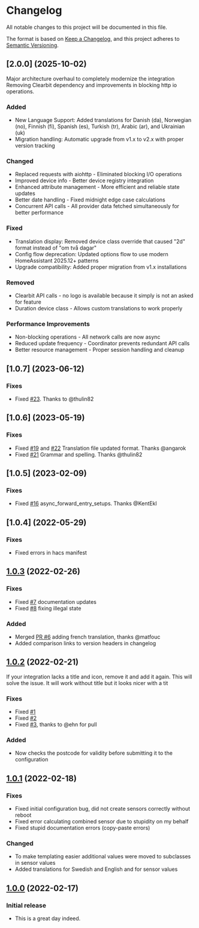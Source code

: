 ﻿# Changelog
All notable changes to this project will be documented in this file.

The format is based on [Keep a Changelog](https://keepachangelog.com/en/1.0.0/),
and this project adheres to [Semantic Versioning](https://semver.org/spec/v2.0.0.html).

## [2.0.0] (2025-10-02)
Major architecture overhaul to completely modernize the integration
Removing Clearbit dependency and improvements in blocking http io operations.

### Added
- New Language Support: Added translations for Danish (da), Norwegian (no), Finnish (fi), Spanish (es), Turkish (tr), Arabic (ar), and Ukrainian (uk)
- Migration handling: Automatic upgrade from v1.x to v2.x with proper version tracking

### Changed
- Replaced requests with aiohttp - Eliminated blocking I/O operations
- Improved device info - Better device registry integration
- Enhanced attribute management - More efficient and reliable state updates
- Better date handling - Fixed midnight edge case calculations
- Concurrent API calls - All provider data fetched simultaneously for better performance

### Fixed
- Translation display: Removed device class override that caused "2d" format instead of "om två dagar"
- Config flow deprecation: Updated options flow to use modern HomeAssistant 2025.12+ patterns
- Upgrade compatibility: Added proper migration from v1.x installations

### Removed
- Clearbit API calls - no logo is available because it simply is not an asked for feature
- Duration device class - Allows custom translations to work properly

### Performance Improvements
- Non-blocking operations - All network calls are now async
- Reduced update frequency - Coordinator prevents redundant API calls
- Better resource management - Proper session handling and cleanup

## [1.0.7] (2023-06-12)

### Fixes
- Fixed [#23](https://github.com/DSorlov/swemail/issues/23). Thanks to @thulin82

## [1.0.6] (2023-05-19)

### Fixes
- Fixed [#19](https://github.com/DSorlov/swemail/issues/19) and [#22](https://github.com/DSorlov/swemail/issues/22) Translation file updated format. Thanks @angarok
- Fixed [#21](https://github.com/DSorlov/swemail/issues/21) Grammar and spelling. Thanks @thulin82


## [1.0.5] (2023-02-09)

### Fixes
- Fixed [#16](https://github.com/DSorlov/swemail/issues/16) async_forward_entry_setups. Thanks @KentEkl

## [1.0.4] (2022-05-29)

### Fixes
- Fixed errors in hacs manifest

## [1.0.3] (2022-02-26)

### Fixes
- Fixed [#7](https://github.com/DSorlov/swemail/issues/7) documentation updates
- Fixed [#8](https://github.com/DSorlov/swemail/issues/8) fixing illegal state

### Added
- Merged [PR #6](https://github.com/DSorlov/swemail/pull/6) adding french translation, thanks @matfouc
- Added comparison links to version headers in changelog

## [1.0.2] (2022-02-21)

If your integration lacks a title and icon, remove it and add it again.
This will solve the issue. It will work without title but it looks nicer
with a tit

### Fixes
- Fixed [#1](https://github.com/DSorlov/swemail/issues/1)
- Fixed [#2](https://github.com/DSorlov/swemail/issues/2)
- Fixed [#3](https://github.com/DSorlov/swemail/issues/3), thanks to @ehn for pull

### Added
- Now checks the postcode for validity before submitting it to the configuration

## [1.0.1] (2022-02-18)

### Fixes
- Fixed initial configuration bug, did not create sensors correctly without reboot
- Fixed error calculating combined sensor due to stupidity on my behalf
- Fixed stupid documentation errors (copy-paste errors)

### Changed
- To make templating easier additional values were moved to subclasses in sensor values
- Added translations for Swedish and English and for sensor values 

## [1.0.0] (2022-02-17)

### Initial release
- This is a great day indeed.

[keep-a-changelog]: http://keepachangelog.com/en/1.0.0/
[1.0.3]: https://github.com/DSorlov/swemail/compare/v1.0.2...v1.0.3
[1.0.2]: https://github.com/DSorlov/swemail/compare/v1.0.1...v1.0.2
[1.0.1]: https://github.com/DSorlov/swemail/compare/v1.0.0...v1.0.1
[1.0.0]: https://github.com/dsorlov/swemail